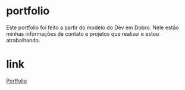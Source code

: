 # portfolio
Este portfolio foi feito a partir do modelo do Dev em Dobro. Nele estão minhas informações de contato e projetos que realizei e estou atrabalhando.

# link
[Portfolio](https://diegof824.github.io/portfolio/)
